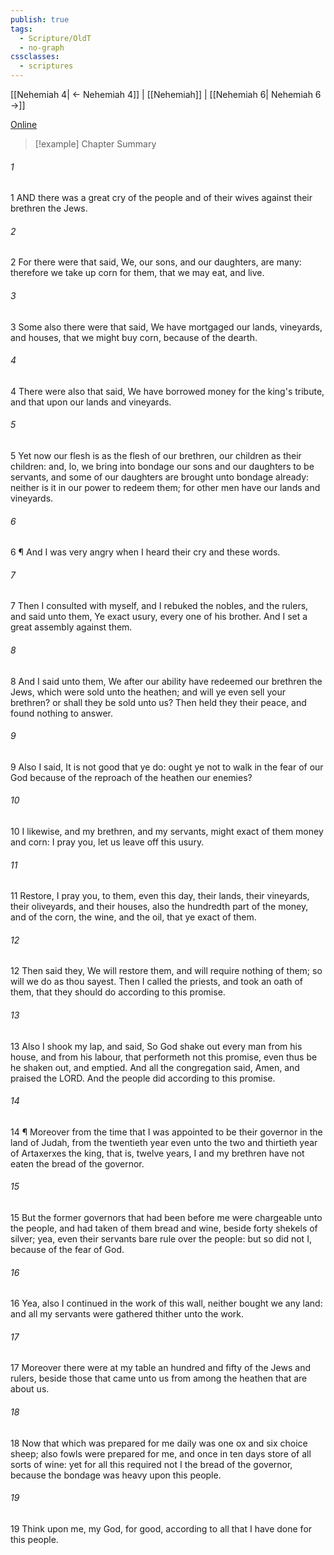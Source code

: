```yaml
---
publish: true
tags:
  - Scripture/OldT
  - no-graph
cssclasses:
  - scriptures
---
```

[[Nehemiah 4| ← Nehemiah 4]] | [[Nehemiah]] | [[Nehemiah 6| Nehemiah 6 →]]

[Online](https://churchofjesuschrist.org/study/scriptures/ot/neh/5?lang=eng)

>[!example] Chapter Summary
>
###### 1
1 AND there was a great cry of the people and of their wives against their brethren the Jews.
###### 2
2 For there were that said, We, our sons, and our daughters, are many: therefore we take up corn for them, that we may eat, and live.
###### 3
3 Some also there were that said, We have mortgaged our lands, vineyards, and houses, that we might buy corn, because of the dearth.
###### 4
4 There were also that said, We have borrowed money for the king's tribute, and that upon our lands and vineyards.
###### 5
5 Yet now our flesh is as the flesh of our brethren, our children as their children: and, lo, we bring into bondage our sons and our daughters to be servants, and some of our daughters are brought unto bondage already: neither is it in our power to redeem them; for other men have our lands and vineyards.
###### 6
6 ¶ And I was very angry when I heard their cry and these words.
###### 7
7 Then I consulted with myself, and I rebuked the nobles, and the rulers, and said unto them, Ye exact usury, every one of his brother.  And I set a great assembly against them.
###### 8
8 And I said unto them, We after our ability have redeemed our brethren the Jews, which were sold unto the heathen; and will ye even sell your brethren?  or shall they be sold unto us?  Then held they their peace, and found nothing to answer.
###### 9
9 Also I said, It is not good that ye do: ought ye not to walk in the fear of our God because of the reproach of the heathen our enemies?
###### 10
10 I likewise, and my brethren, and my servants, might exact of them money and corn: I pray you, let us leave off this usury.
###### 11
11 Restore, I pray you, to them, even this day, their lands, their vineyards, their oliveyards, and their houses, also the hundredth part of the money, and of the corn, the wine, and the oil, that ye exact of them.
###### 12
12 Then said they, We will restore them, and will require nothing of them; so will we do as thou sayest.  Then I called the priests, and took an oath of them, that they should do according to this promise.
###### 13
13 Also I shook my lap, and said, So God shake out every man from his house, and from his labour, that performeth not this promise, even thus be he shaken out, and emptied.  And all the congregation said, Amen, and praised the LORD.  And the people did according to this promise.
###### 14
14 ¶ Moreover from the time that I was appointed to be their governor in the land of Judah, from the twentieth year even unto the two and thirtieth year of Artaxerxes the king, that is, twelve years, I and my brethren have not eaten the bread of the governor.
###### 15
15 But the former governors that had been before me were chargeable unto the people, and had taken of them bread and wine, beside forty shekels of silver; yea, even their servants bare rule over the people: but so did not I, because of the fear of God.
###### 16
16 Yea, also I continued in the work of this wall, neither bought we any land: and all my servants were gathered thither unto the work.
###### 17
17 Moreover there were at my table an hundred and fifty of the Jews and rulers, beside those that came unto us from among the heathen that are about us.
###### 18
18 Now that which was prepared for me daily was one ox and six choice sheep; also fowls were prepared for me, and once in ten days store of all sorts of wine: yet for all this required not I the bread of the governor, because the bondage was heavy upon this people.
###### 19
19 Think upon me, my God, for good, according to all that I have done for this people.



